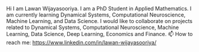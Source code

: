 Hi I am Lawan Wijayasooriya. I am a PhD Student in Applied Mathematics.
I am currently learning Dynamical Systems, Computational Neuroscience, Machine Learning, and Data Science.
I would like to collaborate on projects related to Dynamical Systems, Computational Neuroscience, Machine Learning, Data Science, Deep Learning, Economics and Finance.
📫 How to reach me: https://www.linkedin.com/in/lawan-wijayasooriya/


